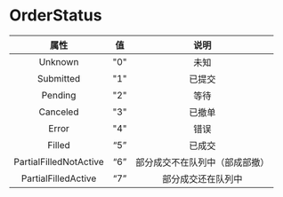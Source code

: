 # OrderStatus

|         属性         |          值           |     说明     |
| :------------------: | :---------------------: | :----------: |
|        Unknown         | "0"  |              未知              |
|       Submitted        | "1"  |             已提交             |
|        Pending         | "2"  |              等待              |
|        Canceled        | "3"  |             已撤单             |
|         Error          | "4"  |              错误              |
|         Filled         | “5”  |             已成交             |
| PartialFilledNotActive | “6”  | 部分成交不在队列中（部成部撤） |
|  PartialFilledActive   | “7”  |       部分成交还在队列中       |


